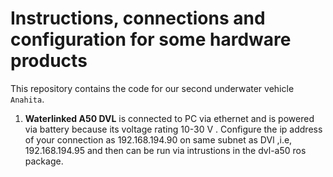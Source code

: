 # Instructions, connections and configuration for some hardware products

This repository contains the code for our second underwater vehicle `Anahita`. 

1. **Waterlinked A50 DVL** is connected to PC via ethernet and is powered via battery because its voltage rating 10-30 V . Configure the ip address of your connection as 192.168.194.90 on same subnet as DVl ,i.e, 192.168.194.95 and then can be run via intrustions in the dvl-a50 ros package.


```

